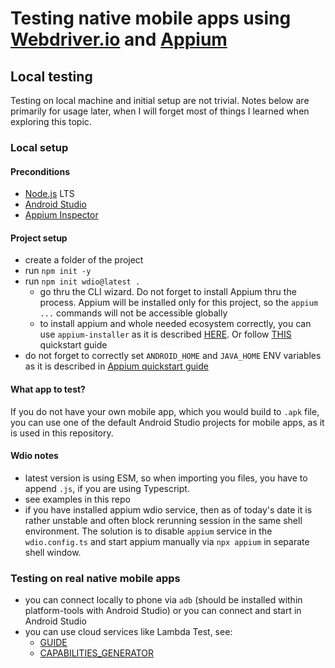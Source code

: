# Testing native mobile apps using [Webdriver.io](https://webdriver.io/) and [Appium](https://appium.io)

## Local testing

Testing on local machine and initial setup are not trivial. Notes below are primarily for usage later, when I will forget most of things I learned when exploring this topic.

### Local setup

#### Preconditions

- [Node.js](https://nodejs.org) LTS
- [Android Studio](https://developer.android.com/studio)
- [Appium Inspector](https://appium.io/docs/en/latest/ecosystem/tools/)

#### Project setup

- create a folder of the project
- run `npm init -y`
- run `npm init wdio@latest .`
  - go thru the CLI wizard. Do not forget to install Appium thru the process. Appium will be installed only for this project, so the `appium ...` commands will not be accessible globally
  - to install appium and whole needed ecosystem correctly, you can use `appium-installer` as it is described [HERE](https://webdriver.io/docs/appium). Or follow [THIS](https://appium.io/docs/en/latest/quickstart/) quickstart guide
- do not forget to correctly set `ANDROID_HOME` and `JAVA_HOME` ENV variables as it is described in [Appium quickstart guide](https://appium.io/docs/en/latest/quickstart/)

#### What app to test?

If you do not have your own mobile app, which you would build to `.apk` file, you can use one of the default Android Studio projects for mobile apps, as it is used in this repository.

#### Wdio notes

- latest version is using ESM, so when importing you files, you have to append `.js`, if you are using Typescript.
- see examples in this repo
- if you have installed appium wdio service, then as of today's date it is rather unstable and often block rerunning session in the same shell environment. The solution is to disable `appium` service in the `wdio.config.ts` and start appium manually via `npx appium` in separate shell window.

### Testing on real native mobile apps

- you can connect locally to phone via `adb` (should be installed within platform-tools with Android Studio) or you can connect and start in Android Studio
- you can use cloud services like Lambda Test, see:
  - [GUIDE](https://www.lambdatest.com/support/docs/appium-nodejs-webdriverio/)
  - [CAPABILITIES_GENERATOR](https://www.lambdatest.com/capabilities-generator/)
